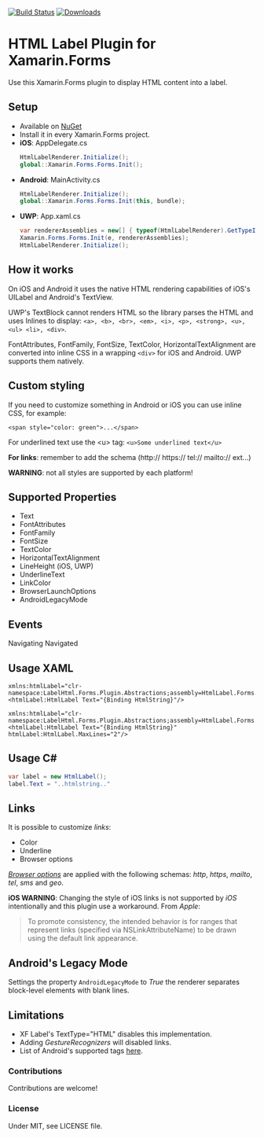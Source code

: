 [![Build Status](https://dev.azure.com/matteobortolazzo/HtmlLabel/_apis/build/status/matteobortolazzo.HtmlLabelPlugin?branchName=master)](https://dev.azure.com/matteobortolazzo/HtmlLabel/_build/latest?definitionId=26&branchName=master)
[![Downloads](https://img.shields.io/nuget/dt/Xam.Plugin.HtmlLabel.svg)](https://www.nuget.org/packages/Xam.Plugin.HtmlLabel/)

# HTML Label Plugin for Xamarin.Forms
Use this Xamarin.Forms plugin to display HTML content into a label.

## Setup
* Available on [NuGet](https://www.nuget.org/packages/Xam.Plugin.HtmlLabel)
* Install it in every Xamarin.Forms project.
* **iOS**: AppDelegate.cs
    ```cs
    HtmlLabelRenderer.Initialize();
    global::Xamarin.Forms.Forms.Init();
    ```
* **Android**: MainActivity.cs
    ```cs
    HtmlLabelRenderer.Initialize();
    global::Xamarin.Forms.Forms.Init(this, bundle);
    ```
* **UWP**: App.xaml.cs
    ```cs
    var rendererAssemblies = new[] { typeof(HtmlLabelRenderer).GetTypeInfo().Assembly };
    Xamarin.Forms.Forms.Init(e, rendererAssemblies);
    HtmlLabelRenderer.Initialize();
    ```      

## How it works
On iOS and Android it uses the native HTML rendering capabilities of iOS's UILabel and Android's TextView. 

UWP's TextBlock cannot renders HTML so the library parses the HTML and uses Inlines to display: `<a>, <b>, <br>, <em>, <i>, <p>, <strong>, <u>, <ul> <li>, <div>`.

FontAttributes, FontFamily, FontSize, TextColor, HorizontalTextAlignment are converted into inline CSS in a wrapping `<div>` for iOS and Android. UWP supports them natively.

## Custom styling
If you need to customize something in Android or iOS you can use inline CSS, for example: 

`<span style="color: green">...</span>`

For underlined text use the &lt;u&gt; tag:
`<u>Some underlined text</u>`

**For links**: remember to add the schema (http:// https:// tel:// mailto:// ext...)

**WARNING**: not all styles are supported by each platform!

## Supported Properties
* Text
* FontAttributes
* FontFamily
* FontSize
* TextColor
* HorizontalTextAlignment
* LineHeight (iOS, UWP)
* UnderlineText
* LinkColor
* BrowserLaunchOptions
* AndroidLegacyMode

## Events
Navigating
Navigated

## Usage XAML

```xaml
xmlns:htmlLabel="clr-namespace:LabelHtml.Forms.Plugin.Abstractions;assembly=HtmlLabel.Forms.Plugin"
<htmlLabel:HtmlLabel Text="{Binding HtmlString}"/>
```

```xaml
xmlns:htmlLabel="clr-namespace:LabelHtml.Forms.Plugin.Abstractions;assembly=HtmlLabel.Forms.Plugin"
<htmlLabel:HtmlLabel Text="{Binding HtmlString}" htmlLabel:HtmlLabel.MaxLines="2"/>
```

## Usage C#

```csharp
var label = new HtmlLabel();
label.Text = "..htmlstring.."
```

## Links
It is possible to customize *links*: 
* Color
* Underline
* Browser options

[*Browser options*](https://docs.microsoft.com/en-us/xamarin/essentials/open-browser) are applied with the following schemas: *http*, *https*, *mailto*, *tel*, *sms* and *geo*.

**iOS WARNING**: Changing the style of iOS links is not supported by *iOS* intentionally and this plugin use a workaround. From *Apple*:
> To promote consistency, the intended behavior is for ranges that represent links (specified via NSLinkAttributeName) to be drawn using the default link appearance.

## Android's Legacy Mode
Settings the property `AndroidLegacyMode` to *True* the renderer separates block-level elements with blank lines.

## Limitations

* XF Label's TextType="HTML" disables this implementation.
* Adding *GestureRecognizers* will disabled links.
* List of Android's supported tags [here](https://developer.android.com/guide/topics/resources/string-resource.html#FormattingAndStyling).

### Contributions
Contributions are welcome!

### License
Under MIT, see LICENSE file.
